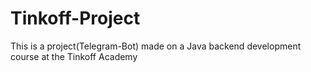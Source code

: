 # Tinkoff-Project
This is a project(Telegram-Bot) made on a Java backend development course at the Tinkoff Academy
